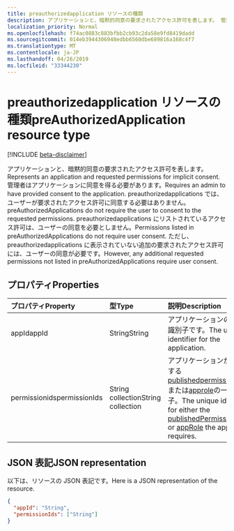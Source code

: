 ```yaml
---
title: preauthorizedapplication リソースの種類
description: アプリケーションと、暗黙的同意の要求されたアクセス許可を表します。 管理者はアプリケーションに同意を得る必要があります。 preauthorizedapplications では、ユーザーが要求されたアクセス許可に同意する必要はありません。 preauthorizedapplications にリストされているアクセス許可は、ユーザーの同意を必要としません。 ただし、preauthorizedapplications に表示されていない追加の要求されたアクセス許可には、ユーザーの同意が必要です。
localization_priority: Normal
ms.openlocfilehash: f74ac0883c883bfbb2cb93c2da58e9fd8419dadd
ms.sourcegitcommit: 014eb3944306948edbb6560dbe689816a168c4f7
ms.translationtype: MT
ms.contentlocale: ja-JP
ms.lasthandoff: 04/26/2019
ms.locfileid: "33344230"
---
```

# <a name="preauthorizedapplication-resource-type"></a><span data-ttu-id="79ed3-107">preauthorizedapplication リソースの種類</span><span class="sxs-lookup"><span data-stu-id="79ed3-107">preAuthorizedApplication resource type</span></span>

[!INCLUDE [beta-disclaimer](../../includes/beta-disclaimer.md)]

<span data-ttu-id="79ed3-108">アプリケーションと、暗黙的同意の要求されたアクセス許可を表します。</span><span class="sxs-lookup"><span data-stu-id="79ed3-108">Represents an application and requested permissions for implicit consent.</span></span> <span data-ttu-id="79ed3-109">管理者はアプリケーションに同意を得る必要があります。</span><span class="sxs-lookup"><span data-stu-id="79ed3-109">Requires an admin to have provided consent to the application.</span></span> <span data-ttu-id="79ed3-110">preauthorizedapplications では、ユーザーが要求されたアクセス許可に同意する必要はありません。</span><span class="sxs-lookup"><span data-stu-id="79ed3-110">preAuthorizedApplications do not require the user to consent to the requested permissions.</span></span> <span data-ttu-id="79ed3-111">preauthorizedapplications にリストされているアクセス許可は、ユーザーの同意を必要としません。</span><span class="sxs-lookup"><span data-stu-id="79ed3-111">Permissions listed in preAuthorizedApplications do not require user consent.</span></span> <span data-ttu-id="79ed3-112">ただし、preauthorizedapplications に表示されていない追加の要求されたアクセス許可には、ユーザーの同意が必要です。</span><span class="sxs-lookup"><span data-stu-id="79ed3-112">However, any additional requested permissions not listed in preAuthorizedApplications require user consent.</span></span>

## <a name="properties"></a><span data-ttu-id="79ed3-113">プロパティ</span><span class="sxs-lookup"><span data-stu-id="79ed3-113">Properties</span></span>

| <span data-ttu-id="79ed3-114">プロパティ</span><span class="sxs-lookup"><span data-stu-id="79ed3-114">Property</span></span> | <span data-ttu-id="79ed3-115">型</span><span class="sxs-lookup"><span data-stu-id="79ed3-115">Type</span></span> | <span data-ttu-id="79ed3-116">説明</span><span class="sxs-lookup"><span data-stu-id="79ed3-116">Description</span></span> |
|:---------------|:--------|:----------|
|<span data-ttu-id="79ed3-117">appId</span><span class="sxs-lookup"><span data-stu-id="79ed3-117">appId</span></span>|<span data-ttu-id="79ed3-118">String</span><span class="sxs-lookup"><span data-stu-id="79ed3-118">String</span></span>| <span data-ttu-id="79ed3-119">アプリケーションの一意の識別子です。</span><span class="sxs-lookup"><span data-stu-id="79ed3-119">The unique identifier for the application.</span></span> |
|<span data-ttu-id="79ed3-120">permissionids</span><span class="sxs-lookup"><span data-stu-id="79ed3-120">permissionIds</span></span>|<span data-ttu-id="79ed3-121">String collection</span><span class="sxs-lookup"><span data-stu-id="79ed3-121">String collection</span></span>| <span data-ttu-id="79ed3-122">アプリケーションが必要とする[publishedpermissionscope](permissionscope.md)または[approle](approle.md)の一意の識別子。</span><span class="sxs-lookup"><span data-stu-id="79ed3-122">The unique identifier for either the [publishedPermissionScope](permissionscope.md) or [appRole](approle.md) the application requires.</span></span> |

## <a name="json-representation"></a><span data-ttu-id="79ed3-123">JSON 表記</span><span class="sxs-lookup"><span data-stu-id="79ed3-123">JSON representation</span></span>
<span data-ttu-id="79ed3-124">以下は、リソースの JSON 表記です。</span><span class="sxs-lookup"><span data-stu-id="79ed3-124">Here is a JSON representation of the resource.</span></span>

<!-- {
  "blockType": "resource",
  "optionalProperties": [

  ],
  "@odata.type": "microsoft.graph.preAuthorizedApplication"
}-->

```json
{
  "appId": "String",
  "permissionIds": ["String"]
}

```


<!-- uuid: 8fcb5dbc-d5aa-4681-8e31-b001d5168d79
2015-10-25 14:57:30 UTC -->
<!--
{
  "type": "#page.annotation",
  "description": "preAuthorizedApplication resource",
  "keywords": "",
  "section": "documentation",
  "tocPath": "",
  "suppressions": []
}
-->
